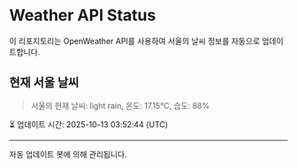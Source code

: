 
# Weather API Status

이 리포지토리는 OpenWeather API를 사용하여 서울의 날씨 정보를 자동으로 업데이트합니다.

## 현재 서울 날씨
> 서울의 현재 날씨: light rain, 온도: 17.15°C, 습도: 88%

⏳ 업데이트 시간: 2025-10-13 03:52:44 (UTC)

---
자동 업데이트 봇에 의해 관리됩니다.
